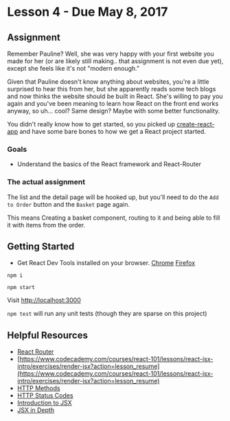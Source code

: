 # Lesson 4 - Due May 8, 2017

## Assignment

Remember Pauline? Well, she was very happy with your first website you made
for her (or are likely still making.. that assignment is not even due yet),
except she feels like it's not "modern enough."

Given that Pauline doesn't know anything about websites, you're a little
surprised to hear this from her, but she apparently reads some tech blogs
and now thinks the website should be built in React. She's willing to pay
you again and you've been meaning to learn how React on the front end works
anyway, so uh... cool? Same design? Maybe with some better functionality.

You didn't really know how to get started, so you picked up [create-react-app](https://www.npmjs.com/package/create-react-app)
and have some bare bones to how we get a React project started.

### Goals

- Understand the basics of the React framework and React-Router

### The actual assignment

The list and the detail page will be hooked up, but you'll need to do the `Add
to Order` button and the `Basket` page again.

This means Creating a basket component, routing to it and being able to fill it
with items from the order.

## Getting Started

- Get React Dev Tools installed on your browser.
[Chrome](https://chrome.google.com/webstore/search/react%20dev%20tools?hl=en-US)
[Firefox](https://addons.mozilla.org/en-US/firefox/addon/react-devtools/)

`npm i`

`npm start`

Visit <a href="http://localhost:3000">http://localhost:3000</a>

`npm test` will run any unit tests (though they are sparse on this project)


## Helpful Resources

- [React Router](https://reacttraining.com/react-router/)
- [https://www.codecademy.com/courses/react-101/lessons/react-jsx-intro/exercises/render-jsx?action=lesson_resume](https://www.codecademy.com/courses/react-101/lessons/react-jsx-intro/exercises/render-jsx?action=lesson_resume)
- [HTTP Methods](https://developer.mozilla.org/en-US/docs/Web/HTTP/Methods)
- [HTTP Status Codes](https://en.wikipedia.org/wiki/List_of_HTTP_status_codes)
- [Introduction to JSX](https://facebook.github.io/react/docs/introducing-jsx.html)
- [JSX in Depth](https://facebook.github.io/react/docs/jsx-in-depth.html)
